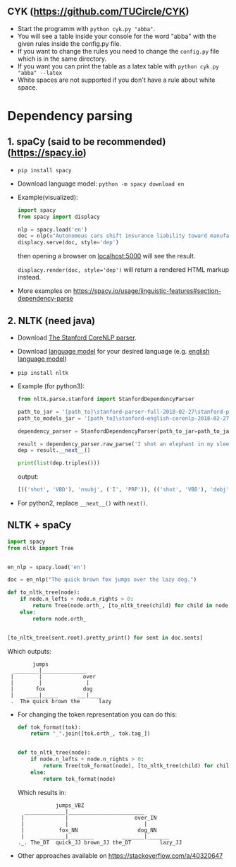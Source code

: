 ## CYK (https://github.com/TUCircle/CYK)
- Start the programm with `python cyk.py "abba"`.
- You will see a table inside your console for the word "abba" with the given rules inside the config.py file.
- If you want to change the rules you need to change the `config.py` file which is in the same directory.
- If you want you can print the table as a latex table with `python cyk.py "abba" --latex`
- White spaces are not supported if you don't have a rule about white space.

# Dependency parsing
## 1. spaCy (said to be recommended) (https://spacy.io)
- `pip install spacy`
- Download language model: `python -m spacy download en`
- Example(visualized):
    ```python
    import spacy
    from spacy import displacy

    nlp = spacy.load('en')
    doc = nlp(u"Autonomous cars shift insurance liability toward manufacturers")
    displacy.serve(doc, style='dep')
    ```
    then opening a browser on [localhost:5000](localhost:5000) will see the result.

    `displacy.render(doc, style='dep')` will return a rendered HTML markup instead.

- More examples on https://spacy.io/usage/linguistic-features#section-dependency-parse
## 2. NLTK (need java)
- Download [The Stanford CoreNLP parser](https://nlp.stanford.edu/software/lex-parser.shtml#Download).
- Download [language model](http://nlp.stanford.edu/software/corenlp.shtml) for your desired language (e.g. [english language model](http://nlp.stanford.edu/software/stanford-english-corenlp-2018-02-27-models.jar))
- `pip install nltk`
- Example (for python3):
    ```python
    from nltk.parse.stanford import StanfordDependencyParser

    path_to_jar = '[path_to]\stanford-parser-full-2018-02-27\stanford-parser.jar'
    path_to_models_jar = '[path_to]\stanford-english-corenlp-2018-02-27-models.jar'

    dependency_parser = StanfordDependencyParser(path_to_jar=path_to_jar, path_to_models_jar=path_to_models_jar)

    result = dependency_parser.raw_parse('I shot an elephant in my sleep')
    dep = result.__next__()

    print(list(dep.triples()))
    ```
    output:
    ```python
    [(('shot', 'VBD'), 'nsubj', ('I', 'PRP')), (('shot', 'VBD'), 'dobj', ('elephant', 'NN')), (('elephant', 'NN'), 'det', ('an', 'DT')), (('shot', 'VBD'), 'nmod', ('sleep', 'NN')), (('sleep', 'NN'), 'case', ('in', 'IN')), (('sleep', 'NN'), 'nmod:poss', ('my', 'PRP$'))]
    ```

- For python2, replace `__next__()` with `next()`.


## NLTK + spaCy
``` python
import spacy
from nltk import Tree


en_nlp = spacy.load('en')

doc = en_nlp("The quick brown fox jumps over the lazy dog.")

def to_nltk_tree(node):
    if node.n_lefts + node.n_rights > 0:
        return Tree(node.orth_, [to_nltk_tree(child) for child in node.children])
    else:
        return node.orth_


[to_nltk_tree(sent.root).pretty_print() for sent in doc.sents]
```
Which outputs:
```
        jumps
  ________|______________
 |        |             over
 |        |              |
 |       fox            dog
 |    ____|_____      ___|____
 .  The quick brown the      lazy
 ```
 
 - For changing the token representation you can do this:
    ```python
    def tok_format(tok):
        return "_".join([tok.orth_, tok.tag_])


    def to_nltk_tree(node):
        if node.n_lefts + node.n_rights > 0:
            return Tree(tok_format(node), [to_nltk_tree(child) for child in node.children])
        else:
            return tok_format(node)
    ```
    Which results in:
    ```           
                jumps_VBZ
      _____________|________________________
     |             |                     over_IN
     |             |                        |
     |           fox_NN                   dog_NN
     |     ________|________         _______|_______
    ._. The_DT  quick_JJ brown_JJ the_DT         lazy_JJ
    ```

- Other approaches available on https://stackoverflow.com/a/40320647
